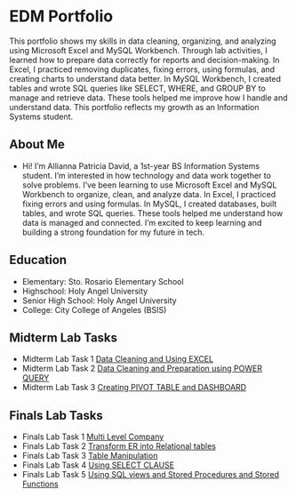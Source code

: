 # EDM Portfolio
This portfolio shows my skills in data cleaning, organizing, and analyzing using Microsoft Excel and MySQL Workbench. Through lab activities, I learned how to prepare data correctly for reports and decision-making. In Excel, I practiced removing duplicates, fixing errors, using formulas, and creating charts to understand data better. In MySQL Workbench, I created tables and wrote SQL queries like SELECT, WHERE, and GROUP BY to manage and retrieve data. These tools helped me improve how I handle and understand data. This portfolio reflects my growth as an Information Systems student.
## About Me 
- Hi! I’m Allianna Patricia David, a 1st-year BS Information Systems student. I’m interested in how technology and data work together to solve problems. I’ve been learning to use Microsoft Excel and MySQL Workbench to organize, clean, and analyze data. In Excel, I practiced fixing errors and using formulas. In MySQL, I created databases, built tables, and wrote SQL queries. These tools helped me understand how data is managed and connected. I’m excited to keep learning and building a strong foundation for my future in tech.
## Education
- Elementary: Sto. Rosario Elementary School 
- Highschool: Holy Angel University 
- Senior High School: Holy Angel University 
- College: City College of Angeles (BSIS)

## Midterm Lab Tasks
- Midterm Lab Task 1 [Data Cleaning and Using EXCEL](https://github.com/AlliannaPatricia/EDM-Portfolio/tree/main/Finals%20Lab%20%20Task%201/READ.ME.md)
- Midterm Lab Task 2 [Data Cleaning and Preparation using POWER QUERY](https://github.com/AlliannaPatricia/EDM-Portfolio/blob/main/Midterm%20Lab%20Task%202/README.md)
- Midterm Lab Task 3 [Creating PIVOT TABLE and DASHBOARD](https://github.com/AlliannaPatricia/EDM-Portfolio/blob/main/Midterm%20Lab%20Task%203/README.md)

## Finals Lab Tasks
- Finals Lab Task 1 [Multi Level Company](https://github.com/AlliannaPatricia/EDM-Portfolio/blob/main/Finals%20Lab%20Task%201/README.md)
- Finals Lab Task 2 [Transform ER into Relational tables](https://github.com/AlliannaPatricia/EDM-Portfolio/blob/main/Finals%20Lab%20Task%202/README.md)
- Finals Lab Task 3 [Table Manipulation](https://github.com/AlliannaPatricia/EDM-Portfolio/blob/main/Finals%20Lab%20Task%203/README.md)
- Finals Lab Task 4 [Using SELECT CLAUSE](https://github.com/AlliannaPatricia/EDM-Portfolio/blob/main/Finals%20Lab%20Task%204/README.md)
- Finals Lab Task 5 [Using SQL views and Stored Procedures and Stored Functions](https://github.com/AlliannaPatricia/EDM-Portfolio/tree/main/Finals%20Lab%20Task%205/README.md)
